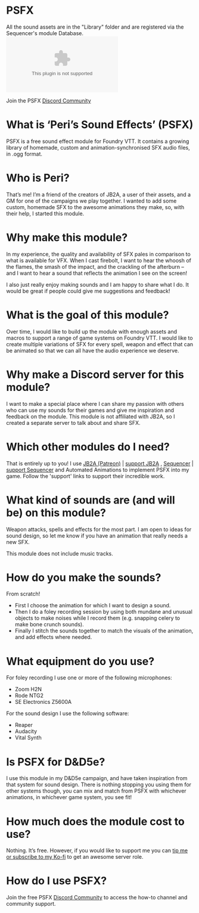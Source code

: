 # PSFX
All the sound assets are in the "Library" folder and are registered via the Sequencer's module Database.
![GitHub Downloads (specific asset, latest release)](https://img.shields.io/github/downloads/JimHPerry/psfx/latest/psfx.zip)

Join the PSFX [Discord Community](https://discord.gg/p5MBHt4Hkv) 

# What is ‘Peri’s Sound Effects’ (PSFX)

PSFX is a free sound effect module for Foundry VTT. It contains a growing library of homemade, custom and animation-synchronised SFX audio files, in .ogg format.

# Who is Peri?

That’s me! I’m a friend of the creators of JB2A, a user of their assets, and a GM for one of the campaigns we play together. I wanted to add some custom, homemade SFX to the awesome animations they make, so, with their help, I started this module.

# Why make this module?

In my experience, the quality and availability of SFX pales in comparison to what is available for VFX. When I cast firebolt, I want to hear the whoosh of the flames, the smash of the impact, and the crackling of the afterburn – and I want to hear a sound that reflects the animation I see on the screen!

I also just really enjoy making sounds and I am happy to share what I do. It would be great if people could give me suggestions and feedback! 

# What is the goal of this module?

Over time, I would like to build up the module with enough assets and macros to support a range of game systems on Foundry VTT. I would like to create multiple variations of SFX for every spell, weapon and effect that can be animated so that we can all have the audio experience we deserve.

# Why make a Discord server for this module?

I want to make a special place where I can share my passion with others who can use my sounds for their games and give me inspiration and feedback on the module.  This module is not affiliated with JB2A, so I created a separate server to talk about and share SFX.

# Which other modules do I need?

That is entirely up to you! I use [JB2A (Patreon)](https://jb2a.com/) | [support JB2A](https://www.patreon.com/posts/56246490) , [Sequencer](https://fantasycomputer.works/FoundryVTT-Sequencer/#/) | [support Sequencer](https://ko-fi.com/fantasycomputerworks)  and Automated Animations to implement PSFX into my game. Follow the 'support' links to support their incredible work.

# What kind of sounds are (and will be) on this module?

Weapon attacks, spells and effects for the most part. I am open to ideas for sound design, so let me know if you have an animation that really needs a new SFX.

This module does not include music tracks.

# How do you make the sounds?

From scratch!

- First I choose the animation for which I want to design a sound.
- Then I do a foley recording session by using both mundane and unusual objects to make noises while I record them (e.g. snapping celery to make bone crunch sounds).
- Finally I stitch the sounds together to match the visuals of the animation, and add effects where needed.

# What equipment do you use?

For foley recording I use one or more of the following microphones:
- Zoom H2N
- Rode NTG2
- SE Electronics Z5600A

For the sound design I use the following software:
- Reaper
- Audacity
- Vital Synth

# Is PSFX for D&D5e?

I use this module in my D&D5e campaign, and have taken inspiration from that system for sound design. There is nothing stopping you using them for other systems though, you can mix and match from PSFX with whichever animations, in whichever game system, you see fit!

# How much does the module cost to use?

Nothing. It’s free. However, if you would like to support me you can [tip me or subscribe to my Ko-fi](https://ko-fi.com/perisfx) to get an awesome server role.

# How do I use PSFX?

Join the free PSFX [Discord Community](https://discord.gg/p5MBHt4Hkv) to access the how-to channel and community support.